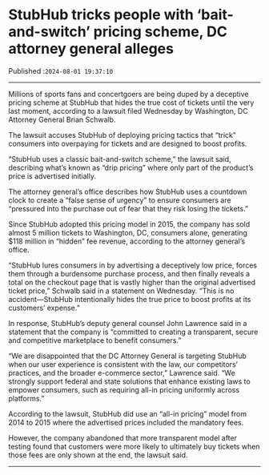 # StubHub tricks people with ‘bait-and-switch’ pricing scheme, DC attorney general alleges

Published :`2024-08-01 19:37:10`

---

Millions of sports fans and concertgoers are being duped by a deceptive pricing scheme at StubHub that hides the true cost of tickets until the very last moment, according to a lawsuit filed Wednesday by Washington, DC Attorney General Brian Schwalb.

The lawsuit accuses StubHub of deploying pricing tactics that “trick” consumers into overpaying for tickets and are designed to boost profits.

“StubHub uses a classic bait-and-switch scheme,” the lawsuit said, describing what’s known as “drip pricing” where only part of the product’s price is advertised initially.

The attorney general’s office describes how StubHub uses a countdown clock to create a “false sense of urgency” to ensure consumers are “pressured into the purchase out of fear that they risk losing the tickets.”

Since StubHub adopted this pricing model in 2015, the company has sold almost 5 million tickets to Washington, DC, consumers alone, generating $118 million in “hidden” fee revenue, according to the attorney general’s office.

“StubHub lures consumers in by advertising a deceptively low price, forces them through a burdensome purchase process, and then finally reveals a total on the checkout page that is vastly higher than the original advertised ticket price,” Schwalb said in a statement on Wednesday. “This is no accident—StubHub intentionally hides the true price to boost profits at its customers’ expense.”

In response, StubHub’s deputy general counsel John Lawrence said in a statement that the company is “committed to creating a transparent, secure and competitive marketplace to benefit consumers.”

“We are disappointed that the DC Attorney General is targeting StubHub when our user experience is consistent with the law, our competitors’ practices, and the broader e-commerce sector,” Lawrence said. “We strongly support federal and state solutions that enhance existing laws to empower consumers, such as requiring all-in pricing uniformly across platforms.”

According to the lawsuit, StubHub did use an “all-in pricing” model from 2014 to 2015 where the advertised prices included the mandatory fees.

However, the company abandoned that more transparent model after testing found that customers were more likely to ultimately buy tickets when those fees are only shown at the end, the lawsuit said.

---

